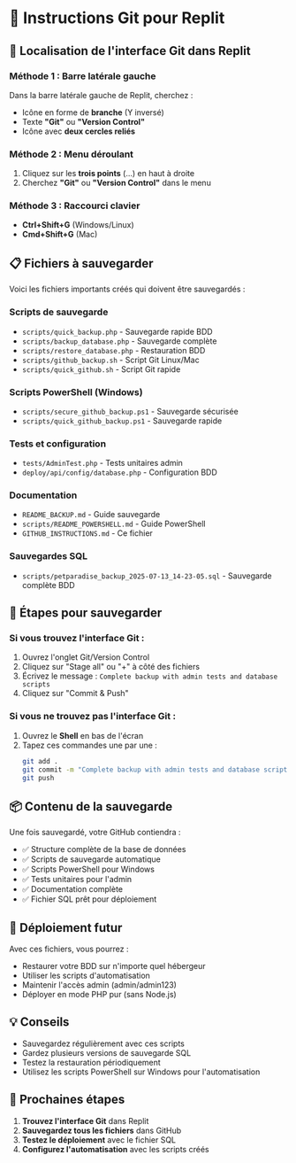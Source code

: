 # 🔧 Instructions Git pour Replit

## 📍 Localisation de l'interface Git dans Replit

### **Méthode 1 : Barre latérale gauche**
Dans la barre latérale gauche de Replit, cherchez :
- Icône en forme de **branche** (Y inversé)
- Texte **"Git"** ou **"Version Control"**
- Icône avec **deux cercles reliés**

### **Méthode 2 : Menu déroulant**
1. Cliquez sur les **trois points** (...) en haut à droite
2. Cherchez **"Git"** ou **"Version Control"** dans le menu

### **Méthode 3 : Raccourci clavier**
- **Ctrl+Shift+G** (Windows/Linux)
- **Cmd+Shift+G** (Mac)

## 📋 **Fichiers à sauvegarder**

Voici les fichiers importants créés qui doivent être sauvegardés :

### Scripts de sauvegarde
- `scripts/quick_backup.php` - Sauvegarde rapide BDD
- `scripts/backup_database.php` - Sauvegarde complète
- `scripts/restore_database.php` - Restauration BDD
- `scripts/github_backup.sh` - Script Git Linux/Mac
- `scripts/quick_github.sh` - Script Git rapide

### Scripts PowerShell (Windows)
- `scripts/secure_github_backup.ps1` - Sauvegarde sécurisée
- `scripts/quick_github_backup.ps1` - Sauvegarde rapide

### Tests et configuration
- `tests/AdminTest.php` - Tests unitaires admin
- `deploy/api/config/database.php` - Configuration BDD

### Documentation
- `README_BACKUP.md` - Guide sauvegarde
- `scripts/README_POWERSHELL.md` - Guide PowerShell
- `GITHUB_INSTRUCTIONS.md` - Ce fichier

### Sauvegardes SQL
- `scripts/petparadise_backup_2025-07-13_14-23-05.sql` - Sauvegarde complète BDD

## 🎯 **Étapes pour sauvegarder**

### **Si vous trouvez l'interface Git :**
1. Ouvrez l'onglet Git/Version Control
2. Cliquez sur "Stage all" ou "+" à côté des fichiers
3. Écrivez le message : `Complete backup with admin tests and database scripts`
4. Cliquez sur "Commit & Push"

### **Si vous ne trouvez pas l'interface Git :**
1. Ouvrez le **Shell** en bas de l'écran
2. Tapez ces commandes une par une :
   ```bash
   git add .
   git commit -m "Complete backup with admin tests and database scripts"
   git push
   ```

## 📦 **Contenu de la sauvegarde**

Une fois sauvegardé, votre GitHub contiendra :
- ✅ Structure complète de la base de données
- ✅ Scripts de sauvegarde automatique
- ✅ Scripts PowerShell pour Windows
- ✅ Tests unitaires pour l'admin
- ✅ Documentation complète
- ✅ Fichier SQL prêt pour déploiement

## 🚀 **Déploiement futur**

Avec ces fichiers, vous pourrez :
- Restaurer votre BDD sur n'importe quel hébergeur
- Utiliser les scripts d'automatisation
- Maintenir l'accès admin (admin/admin123)
- Déployer en mode PHP pur (sans Node.js)

## 💡 **Conseils**

- Sauvegardez régulièrement avec ces scripts
- Gardez plusieurs versions de sauvegarde SQL
- Testez la restauration périodiquement
- Utilisez les scripts PowerShell sur Windows pour l'automatisation

## 🎯 **Prochaines étapes**

1. **Trouvez l'interface Git** dans Replit
2. **Sauvegardez tous les fichiers** dans GitHub
3. **Testez le déploiement** avec le fichier SQL
4. **Configurez l'automatisation** avec les scripts créés